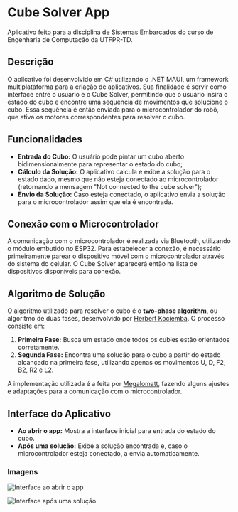# Cube Solver App

Aplicativo feito para a disciplina de Sistemas Embarcados do curso de Engenharia de Computação da UTFPR-TD.

## Descrição

O aplicativo foi desenvolvido em C# utilizando o .NET MAUI, um framework multiplataforma para a criação de aplicativos. Sua finalidade é servir como interface entre o usuário e o Cube Solver, permitindo que o usuário insira o estado do cubo e encontre uma sequência de movimentos que solucione o cubo. Essa sequência é então enviada para o microcontrolador do robô, que ativa os motores correspondentes para resolver o cubo.

## Funcionalidades

- **Entrada do Cubo:** O usuário pode pintar um cubo aberto bidimensionalmente para representar o estado do cubo;
- **Cálculo da Solução:** O aplicativo calcula e exibe a solução para o estado dado, mesmo que não esteja conectado ao microcontrolador (retornando a mensagem "Not connected to the cube solver");
- **Envio da Solução:** Caso esteja conectado, o aplicativo envia a solução para o microcontrolador assim que ela é encontrada.

## Conexão com o Microcontrolador

A comunicação com o microcontrolador é realizada via Bluetooth, utilizando o módulo embutido no ESP32. Para estabelecer a conexão, é necessário primeiramente parear o dispositivo móvel com o microcontrolador através do sistema do celular. O Cube Solver aparecerá então na lista de dispositivos disponíveis para conexão.

## Algoritmo de Solução

O algoritmo utilizado para resolver o cubo é o **two-phase algorithm**, ou algoritmo de duas fases, desenvolvido por [Herbert Kociemba](https://kociemba.org/cube.htm). O processo consiste em:

1. **Primeira Fase:** Busca um estado onde todos os cubies estão orientados corretamente.
2. **Segunda Fase:** Encontra uma solução para o cubo a partir do estado alcançado na primeira fase, utilizando apenas os movimentos U, D, F2, B2, R2 e L2.

A implementação utilizada é a feita por [Megalomatt](https://github.com/Megalomatt/Kociemba), fazendo alguns ajustes e adaptações para a comunicação com o microcontrolador.

## Interface do Aplicativo

- **Ao abrir o app:** Mostra a interface inicial para entrada do estado do cubo.
- **Após uma solução:** Exibe a solução encontrada e, caso o microcontrolador esteja conectado, a envia automaticamente.

### Imagens

![Interface ao abrir o app](https://github.com/dev-marcos/DLM-Cube-Solver/assets/56239505/03c15287-197e-4a21-8196-843d5cebfa30)

![Interface após uma solução](https://github.com/dev-marcos/DLM-Cube-Solver/assets/56239505/3fc76efb-73e9-4736-b293-9b753c67aa4f)
